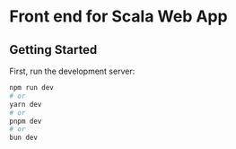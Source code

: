 # Front end for Scala Web App

## Getting Started

First, run the development server:

```bash
npm run dev
# or
yarn dev
# or
pnpm dev
# or
bun dev
```
